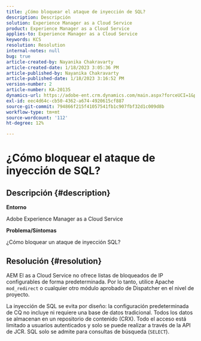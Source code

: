 ```yaml
---
title: ¿Cómo bloquear el ataque de inyección de SQL?
description: Descripción
solution: Experience Manager as a Cloud Service
product: Experience Manager as a Cloud Service
applies-to: Experience Manager as a Cloud Service
keywords: KCS
resolution: Resolution
internal-notes: null
bug: true
article-created-by: Nayanika Chakravarty
article-created-date: 1/18/2023 3:05:36 PM
article-published-by: Nayanika Chakravarty
article-published-date: 1/18/2023 3:16:52 PM
version-number: 2
article-number: KA-20135
dynamics-url: https://adobe-ent.crm.dynamics.com/main.aspx?forceUCI=1&pagetype=entityrecord&etn=knowledgearticle&id=e5c2718e-4197-ed11-aad1-6045bd006b4b
exl-id: eec4d64c-cb50-4362-a674-4920615cf887
source-git-commit: 794866f215f41057541fb1c907fbf32d1c009d8b
workflow-type: tm+mt
source-wordcount: '112'
ht-degree: 12%

---
```


# ¿Cómo bloquear el ataque de inyección de SQL?

## Descripción {#description}


<b>Entorno</b>

Adobe Experience Manager as a Cloud Service

<b>Problema/Síntomas</b>

¿Cómo bloquear un ataque de inyección SQL?


## Resolución {#resolution}


AEM El as a Cloud Service no ofrece listas de bloqueados de IP configurables de forma predeterminada. Por lo tanto, utilice Apache `mod_redirect` o cualquier otro módulo aprobado de Dispatcher en el nivel de proyecto.

La inyección de SQL se evita por diseño: la configuración predeterminada de CQ no incluye ni requiere una base de datos tradicional. Todos los datos se almacenan en un repositorio de contenido (CRX). Todo el acceso está limitado a usuarios autenticados y solo se puede realizar a través de la API de JCR. SQL solo se admite para consultas de búsqueda (`SELECT`).
